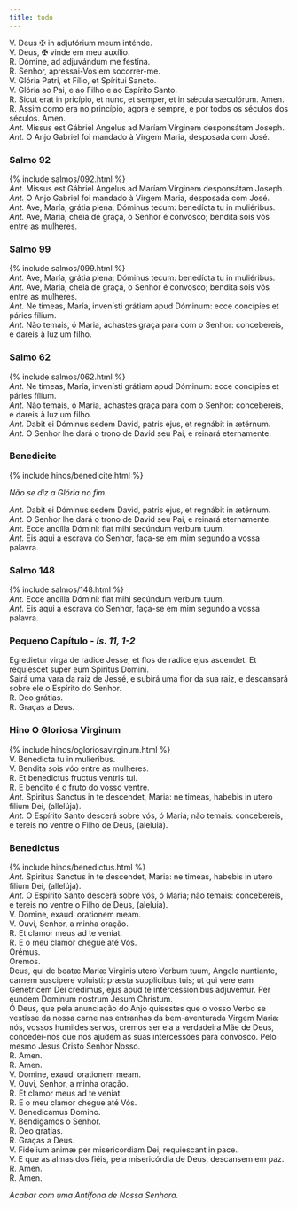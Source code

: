 ```yaml
---
title: todo
---
```

<div class="container-fluid">
<div class="row">
<div class="text-justify">
V. Deus <span class="text-danger">&#10016;</span> in adjutórium meum inténde.
</div>
<div class="text-justify">
V. Deus, <span class="text-danger">&#10016;</span> vinde em meu auxílio.
</div>
<div class="text-justify">
<span class="text-danger">R.</span> Dómine, ad adjuvándum me festína.
</div>
<div class="text-justify">
<span class="text-danger">R.</span> Senhor, apressai-Vos em socorrer-me.
</div>
<div class="text-justify">
    V. Glória Patri, et Fílio, et Spíritui Sancto.
    </div>
    <div class="text-justify">
    V. Glória ao Pai, e ao Filho e ao Espírito Santo.
    </div>
    <div class="text-justify">
    <span class="text-danger">R.</span> Sicut erat in pricípio, et nunc, et semper, et in sǽcula sæculórum. Amen.
    </div>
    <div class="text-justify">
    <span class="text-danger">R.</span> Assim como era no princípio, agora e sempre, e por todos os séculos dos séculos. Amen.
</div>

<div class="text-justify">
<em>Ant.</em> Missus est Gábriel Angelus ad Maríam Vírginem desponsátam Joseph.
</div>
<div class="text-justify">
<em>Ant.</em> O Anjo Gabriel foi mandado à Virgem Maria, desposada com José.
</div>
</div>
</div>

<h3 class="text-center" id="item-4-1">Salmo 92</h3>

<div class="container-fluid">
<div class="row">
{% include salmos/092.html %}
</div>
</div>

<div class="container-fluid">
<div class="row">
<div class="text-justify">
 <em>Ant.</em> Missus est Gábriel Angelus ad Maríam Vírginem desponsátam Joseph.
</div>
 <div class="text-justify">
 <em>Ant.</em> O Anjo Gabriel foi mandado à Virgem Maria, desposada com José.
</div>
</div>
</div>

<div class="container-fluid">
<div class="row">
<div class="text-justify">
<em>Ant.</em> Ave, María, grátia plena; Dóminus tecum: benedícta tu in muliéribus.
</div>
<div class="text-justify">
<em>Ant.</em> Ave, Maria, cheia de graça, o Senhor é convosco; bendita sois vós entre as mulheres.
</div>
</div>
</div>

<h3 class="text-center" id="item-4-2">Salmo 99</h3>

<div class="container-fluid">
<div class="row">
{% include salmos/099.html %}
</div>
</div>

<div class="container-fluid">
<div class="row">
<div class="text-justify">
<em>Ant.</em> Ave, María, grátia plena; Dóminus tecum: benedícta tu in muliéribus.
</div>
<div class="text-justify">
<em>Ant.</em> Ave, Maria, cheia de graça, o Senhor é convosco; bendita sois vós entre as mulheres.
</div>
</div>
</div>

<div class="container-fluid">
<div class="row">
<div class="text-justify">
<em>Ant.</em> Ne timeas, María, invenísti grátiam apud Dóminum: ecce concípies et páries fílium.
</div>
<div class="text-justify">
<em>Ant.</em> Não temais, ó Maria, achastes graça para com o Senhor: concebereis, e dareis à luz um filho.
</div>
</div>
</div>

<h3 class="text-center" id="item-4-3">Salmo 62</h3>

<div class="container-fluid">
<div class="row">
{% include salmos/062.html %}
</div>
</div>

<div class="container-fluid">
<div class="row">
<div class="text-justify">
<em>Ant.</em> Ne timeas, María, invenísti grátiam apud Dóminum: ecce concípies et páries fílium.
</div>
<div class="text-justify">
<em>Ant.</em> Não temais, ó Maria, achastes graça para com o Senhor: concebereis, e dareis à luz um filho.
</div>
</div>
</div>

<div class="container-fluid">
<div class="row">
<div class="text-justify">
<em>Ant.</em> Dabit ei Dóminus sedem David, patris ejus, et regnábit in ætérnum.
</div>
<div class="text-justify">
<em>Ant.</em> O Senhor lhe dará o trono de David seu Pai, e reinará eternamente.
</div>
</div>
</div>

<h3 class="text-center" id="item-4-4">Benedicite</h3>

<div class="container-fluid">
    <div class="row">
    {% include hinos/benedicite.html %}
    </div>
    </div>

<em>Não se diz a Glória no fim.</em>

<div class="container-fluid">
<div class="row">
<div class="text-justify">
<em>Ant.</em> Dabit ei Dóminus sedem David, patris ejus, et regnábit in ætérnum.
</div>
<div class="text-justify">
<em>Ant.</em> O Senhor lhe dará o trono de David seu Pai, e reinará eternamente.
</div>
</div>
</div>

<div class="container-fluid">
<div class="row">
<div class="text-justify">
<em>Ant.</em> Ecce ancílla Dómini: fiat mihi secúndum verbum tuum.
</div>
<div class="text-justify">
<em>Ant.</em> Eis aqui a escrava do Senhor, faça-se em mim segundo a vossa palavra.
</div>
</div>
</div>

<h3 class="text-center" id="item-4-5">Salmo 148</h3>

<div class="container-fluid">
<div class="row">
{% include salmos/148.html %}
</div>
</div>

<div class="container-fluid">
<div class="row">
<div class="text-justify">
<em>Ant.</em> Ecce ancílla Dómini: fiat mihi secúndum verbum tuum.
</div>
<div class="text-justify">
<em>Ant.</em> Eis aqui a escrava do Senhor, faça-se em mim segundo a vossa palavra.
</div>
</div>
</div>

<h3 class="text-center" id="item4-6">Pequeno Capítulo - <em>Is. 11, 1-2</em></h3>
<div class="container-fluid">
<div class="row">
<div class="dropcap text-justify">Egredietur virga de radice Jesse, et flos de radice ejus ascendet. Et requiescet super eum Spiritus Domini.
</div>
<div class="dropcap text-justify">Sairá uma vara da raiz de Jessé, e subirá uma flor da sua raiz, e descansará sobre ele o Espírito do Senhor.
</div>
<div class="text-justify">
<span class="text-danger">R.</span> Deo grátias.
</div>
<div class="text-justify">
<span class="text-danger">R.</span> Graças a Deus.
</div>
</div>
</div>

<h3 class="text-center" id="item-4-7">Hino O Gloriosa Virginum</h3>

<div class="container-fluid">
    <div class="row">
    {% include hinos/ogloriosavirginum.html %}
    </div>
    </div>

<div class="container-fluid">
<div class="row">
<div class="text-justify">
V. Benedicta tu in mulieribus.
</div>
<div class="text-justify">
V. Bendita sois vóo entre as mulheres.
</div>
<div class="text-justify">
<span class="text-danger">R.</span> Et benedictus fructus ventris tui.
</div>
<div class="text-justify">
<span class="text-danger">R.</span> E bendito é o fruto do vosso ventre.
</div>
</div>
</div>

<div class="container-fluid">
<div class="row">
<div class="text-justify">
<em>Ant.</em> Spiritus Sanctus in te descendet, Maria: ne timeas, habebis in utero filium Dei, (allelúja).
</div>
<div class="text-justify">
<em>Ant.</em> O Espírito Santo descerá sobre vós, ó Maria; não temais: concebereis, e tereis no ventre o Filho de Deus, (aleluia).
</div>
</div>
</div>

<h3 class="text-center" id="item-4-8">Benedictus</h3>

<div class="container-fluid">
    <div class="row">
    {% include hinos/benedictus.html %}
    </div>
    </div>
    
<div class="container-fluid">
<div class="row">
<div class="text-justify">
<em>Ant.</em> Spiritus Sanctus in te descendet, Maria: ne timeas, habebis in utero filium Dei, (allelúja).
</div>
<div class="text-justify">
<em>Ant.</em> O Espírito Santo descerá sobre vós, ó Maria; não temais: concebereis, e tereis no ventre o Filho de Deus, (aleluia).
</div>
<div class="text-justify">
V. Domine, exaudi orationem meam.
</div>
<div class="text-justify">
V. Ouvi, Senhor, a minha oração.
</div>
<div class="text-justify">
<span class="text-danger">R.</span> Et clamor meus ad te veniat.
</div>
<div class="text-justify">
<span class="text-danger">R.</span> E o meu clamor chegue até Vós.
</div>
<div class="text-danger text-center"> Orémus. </div>
<div class="text-danger text-center"> Oremos. </div>
<div class="dropcap text-justify">Deus, qui de beatæ Mariæ Virginis utero Verbum tuum, Angelo nuntiante, carnem suscipere voluisti: præsta supplicibus tuis; ut qui vere eam Genetricem Dei credimus, ejus apud te intercessionibus adjuvemur. Per eundem Dominum nostrum Jesum Christum.
</div>
<div class="dropcap text-justify">Ó Deus, que pela anunciação do Anjo quisestes que o vosso Verbo se vestisse da nossa carne nas entranhas da bem-aventurada Virgem Maria: nós, vossos humildes servos, cremos ser ela a verdadeira Mãe de Deus, concedei-nos que nos ajudem as suas intercessões para convosco. Pelo mesmo Jesus Cristo Senhor Nosso.
</div>
<div class="text-justify">
<span class="text-danger">R.</span> Amen.
</div>
<div class="text-justify">
<span class="text-danger">R.</span> Amen.
</div>
<div class="text-justify">
V. Domine, exaudi orationem meam.
</div>
<div class="text-justify">
V. Ouvi, Senhor, a minha oração.
</div>
<div class="text-justify">
<span class="text-danger">R.</span> Et clamor meus ad te veniat.
</div>
<div class="text-justify">
<span class="text-danger">R.</span> E o meu clamor chegue até Vós.
</div>
<div class="text-justify">
V. Benedicamus Domino.
</div>
<div class="text-justify">
V. Bendigamos o Senhor.
</div>
<div class="text-justify">
<span class="text-danger">R.</span> Deo gratias.
</div>
<div class="text-justify">
<span class="text-danger">R.</span> Graças a Deus.
</div>
<div class="text-justify">
V. Fidelium animæ per misericordiam Dei, requiescant in pace.
</div>
<div class="text-justify">
V. E que as almas dos fiéis, pela misericórdia de Deus, descansem em paz.
</div>
<div class="text-justify">
<span class="text-danger">R.</span> Amen.
</div>
<div class="text-justify">
<span class="text-danger">R.</span> Amen.
</div>
</div>
</div>

<em>Acabar com uma Antífona de Nossa Senhora.</em>
